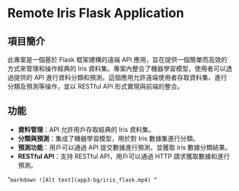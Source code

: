 # Remote Iris Flask Application

## 項目簡介

此專案是一個基於 Flask 框架建構的遠端 API 應用，旨在提供一個簡單而高效的方式來管理和操作經典的 Iris 資料集。專案內整合了機器學習模型，使用者可以透過提供的 API 進行資料分類和預測。這個應用允許遠端使用者存取資料集、進行分類及預測等操作，並以 RESTful API 形式實現與前端的整合。

## 功能

- **資料管理**：API 允許用戶存取經典的 Iris 資料集。
- **分類與預測**：集成了機器學習模型，用於對 Iris 數據集進行分類。
- **預測功能**：用戶可以通過 API 提交數據進行預測，並獲取 Iris 數據分類結果。
- **RESTful API**：支持 RESTful API，用戶可以通過 HTTP 請求獲取數據和進行預測。

“`markdown
![Alt text](app3-bg/iris_flask.mp4)
“`

